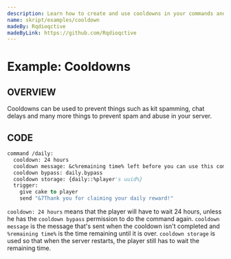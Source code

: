 ```yaml
---
description: Learn how to create and use cooldowns in your commands and skripts.
name: skript/examples/cooldown
madeBy: Rqdioqctive
madeByLink: https://github.com/Rqdioqctive
---
```


# Example: Cooldowns

## OVERVIEW

Cooldowns can be used to prevent things such as kit spamming, chat delays and many more things to prevent spam and abuse in your server.

## CODE

```vb
command /daily:
  cooldown: 24 hours
  cooldown message: &c%remaining time% left before you can use this command again!
  cooldown bypass: daily.bypass
  cooldown storage: {daily::%player's uuid%}
  trigger:
    give cake to player
    send "&7Thank you for claiming your daily reward!"
```

`cooldown: 24 hours` means that the player will have to wait 24 hours, unless he has the `cooldown bypass` permission to do the command again. `cooldown message` is the message that's sent when the cooldown isn't completed and `%remaining time%` is the time remaining until it is over. `cooldown storage` is used so that when the server restarts, the player still has to wait the remaining time.
